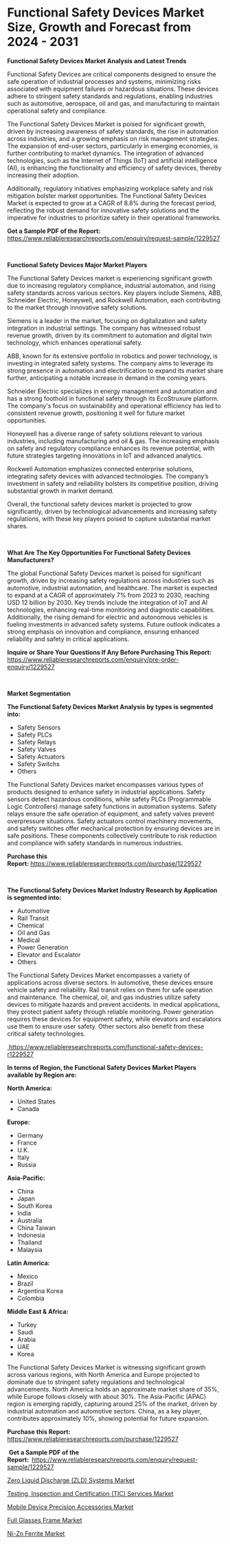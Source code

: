 <p><h1>Functional Safety Devices Market Size, Growth and Forecast from 2024 - 2031</h1></p><p><strong>Functional Safety Devices Market Analysis and Latest Trends</strong></p>
<p><p>Functional Safety Devices are critical components designed to ensure the safe operation of industrial processes and systems, minimizing risks associated with equipment failures or hazardous situations. These devices adhere to stringent safety standards and regulations, enabling industries such as automotive, aerospace, oil and gas, and manufacturing to maintain operational safety and compliance.</p><p>The Functional Safety Devices Market is poised for significant growth, driven by increasing awareness of safety standards, the rise in automation across industries, and a growing emphasis on risk management strategies. The expansion of end-user sectors, particularly in emerging economies, is further contributing to market dynamics. The integration of advanced technologies, such as the Internet of Things (IoT) and artificial intelligence (AI), is enhancing the functionality and efficiency of safety devices, thereby increasing their adoption.</p><p>Additionally, regulatory initiatives emphasizing workplace safety and risk mitigation bolster market opportunities. The Functional Safety Devices Market is expected to grow at a CAGR of 8.8% during the forecast period, reflecting the robust demand for innovative safety solutions and the imperative for industries to prioritize safety in their operational frameworks.</p></p>
<p><strong>Get a Sample PDF of the Report:&nbsp;</strong> <a href="https://www.reliableresearchreports.com/enquiry/request-sample/1229527?utm_campaign=1477&utm_medium=2&utm_source=Github&utm_content=ia&utm_term=15102024&utm_id=functional-safety-devices">https://www.reliableresearchreports.com/enquiry/request-sample/1229527</a></p>
<p>&nbsp;</p>
<p><strong>Functional Safety Devices Major Market Players</strong></p>
<p><p>The Functional Safety Devices market is experiencing significant growth due to increasing regulatory compliance, industrial automation, and rising safety standards across various sectors. Key players include Siemens, ABB, Schneider Electric, Honeywell, and Rockwell Automation, each contributing to the market through innovative safety solutions.</p><p>Siemens is a leader in the market, focusing on digitalization and safety integration in industrial settings. The company has witnessed robust revenue growth, driven by its commitment to automation and digital twin technology, which enhances operational safety.</p><p>ABB, known for its extensive portfolio in robotics and power technology, is investing in integrated safety systems. The company aims to leverage its strong presence in automation and electrification to expand its market share further, anticipating a notable increase in demand in the coming years.</p><p>Schneider Electric specializes in energy management and automation and has a strong foothold in functional safety through its EcoStruxure platform. The company's focus on sustainability and operational efficiency has led to consistent revenue growth, positioning it well for future market opportunities.</p><p>Honeywell has a diverse range of safety solutions relevant to various industries, including manufacturing and oil & gas. The increasing emphasis on safety and regulatory compliance enhances its revenue potential, with future strategies targeting innovations in IoT and advanced analytics.</p><p>Rockwell Automation emphasizes connected enterprise solutions, integrating safety devices with advanced technologies. The company’s investment in safety and reliability bolsters its competitive position, driving substantial growth in market demand.</p><p>Overall, the functional safety devices market is projected to grow significantly, driven by technological advancements and increasing safety regulations, with these key players poised to capture substantial market shares.</p></p>
<p>&nbsp;</p>
<p><strong>What Are The Key Opportunities For Functional Safety Devices Manufacturers?</strong></p>
<p><p>The global Functional Safety Devices market is poised for significant growth, driven by increasing safety regulations across industries such as automotive, industrial automation, and healthcare. The market is expected to expand at a CAGR of approximately 7% from 2023 to 2030, reaching USD 12 billion by 2030. Key trends include the integration of IoT and AI technologies, enhancing real-time monitoring and diagnostic capabilities. Additionally, the rising demand for electric and autonomous vehicles is fueling investments in advanced safety systems. Future outlook indicates a strong emphasis on innovation and compliance, ensuring enhanced reliability and safety in critical applications.</p></p>
<p><strong>Inquire or Share Your Questions If Any Before Purchasing This Report:</strong> <a href="https://www.reliableresearchreports.com/enquiry/pre-order-enquiry/1229527?utm_campaign=1477&utm_medium=2&utm_source=Github&utm_content=ia&utm_term=15102024&utm_id=functional-safety-devices">https://www.reliableresearchreports.com/enquiry/pre-order-enquiry/1229527</a></p>
<p>&nbsp;</p>
<p><strong>Market Segmentation</strong></p>
<p><strong>The Functional Safety Devices Market Analysis by types is segmented into:</strong></p>
<p><ul><li>Safety Sensors</li><li>Safety PLCs</li><li>Safety Relays</li><li>Safety Valves</li><li>Safety Actuators</li><li>Safety Switchs</li><li>Others</li></ul></p>
<p><p>The Functional Safety Devices market encompasses various types of products designed to enhance safety in industrial applications. Safety sensors detect hazardous conditions, while safety PLCs (Programmable Logic Controllers) manage safety functions in automation systems. Safety relays ensure the safe operation of equipment, and safety valves prevent overpressure situations. Safety actuators control machinery movements, and safety switches offer mechanical protection by ensuring devices are in safe positions. These components collectively contribute to risk reduction and compliance with safety standards in numerous industries.</p></p>
<p><strong>Purchase this Report:&nbsp;</strong><a href="https://www.reliableresearchreports.com/purchase/1229527?utm_campaign=1477&utm_medium=2&utm_source=Github&utm_content=ia&utm_term=15102024&utm_id=functional-safety-devices">https://www.reliableresearchreports.com/purchase/1229527</a></p>
<p>&nbsp;</p>
<p><strong>The Functional Safety Devices Market Industry Research by Application is segmented into:</strong></p>
<p><ul><li>Automotive</li><li>Rail Transit</li><li>Chemical</li><li>Oil and Gas</li><li>Medical</li><li>Power Generation</li><li>Elevator and Escalator</li><li>Others</li></ul></p>
<p><p>The Functional Safety Devices Market encompasses a variety of applications across diverse sectors. In automotive, these devices ensure vehicle safety and reliability. Rail transit relies on them for safe operation and maintenance. The chemical, oil, and gas industries utilize safety devices to mitigate hazards and prevent accidents. In medical applications, they protect patient safety through reliable monitoring. Power generation requires these devices for equipment safety, while elevators and escalators use them to ensure user safety. Other sectors also benefit from these critical safety technologies.</p></p>
<p><a href="https://www.reliableresearchreports.com/functional-safety-devices-r1229527?utm_campaign=1477&utm_medium=2&utm_source=Github&utm_content=ia&utm_term=15102024&utm_id=functional-safety-devices">&nbsp;https://www.reliableresearchreports.com/functional-safety-devices-r1229527</a></p>
<p><strong>In terms of Region, the Functional Safety Devices Market Players available by Region are:</strong></p>
<p>
    <p> <strong> North America: </strong>
        <ul>
            <li>United States</li>
            <li>Canada</li>
        </ul>
        </p> 
    <p> <strong> Europe: </strong>
        <ul>
            <li>Germany</li>
            <li>France</li>
            <li>U.K.</li>
            <li>Italy</li>
            <li>Russia</li>
        </ul>
        </p> 
    <p> <strong> Asia-Pacific: </strong>
        <ul>
            <li>China</li>
            <li>Japan</li>
            <li>South Korea</li>
            <li>India</li>
            <li>Australia</li>
            <li>China Taiwan</li>
            <li>Indonesia</li>
            <li>Thailand</li>
            <li>Malaysia</li>
        </ul>
        </p> 
    <p> <strong> Latin America: </strong>
        <ul>
            <li>Mexico</li>
            <li>Brazil</li>
            <li>Argentina Korea</li>
            <li>Colombia</li>
        </ul>
        </p> 
    <p> <strong> Middle East & Africa: </strong>
        <ul>
            <li>Turkey</li>
            <li>Saudi</li>
            <li>Arabia</li>
            <li>UAE</li>
            <li>Korea</li>
        </ul>
    </p>
    </p>
<p><p>The Functional Safety Devices Market is witnessing significant growth across various regions, with North America and Europe projected to dominate due to stringent safety regulations and technological advancements. North America holds an approximate market share of 35%, while Europe follows closely with about 30%. The Asia-Pacific (APAC) region is emerging rapidly, capturing around 25% of the market, driven by industrial automation and automotive sectors. China, as a key player, contributes approximately 10%, showing potential for future expansion.</p></p>
<p><strong>Purchase this Report: </strong><a href="https://www.reliableresearchreports.com/purchase/1229527?utm_campaign=1477&utm_medium=2&utm_source=Github&utm_content=ia&utm_term=15102024&utm_id=functional-safety-devices">https://www.reliableresearchreports.com/purchase/1229527</a></p>
<p>&nbsp;<strong>Get a Sample PDF of the Report:&nbsp;&nbsp;</strong><a href="https://www.reliableresearchreports.com/enquiry/request-sample/1229527?utm_campaign=1477&utm_medium=2&utm_source=Github&utm_content=ia&utm_term=15102024&utm_id=functional-safety-devices">https://www.reliableresearchreports.com/enquiry/request-sample/1229527</a></p>
<p><strong></strong></p>
<p><p><a href="https://www.linkedin.com/pulse/regulatory-landscape-its-influence-global-zero-liquid-discharge-agxce?utm_campaign=1477&utm_medium=2&utm_source=Github&utm_content=ia&utm_term=15102024&utm_id=functional-safety-devices">Zero Liquid Discharge (ZLD) Systems Market</a></p><p><a href="https://www.linkedin.com/pulse/insights-testing-inspection-certification-tic-services-market-h2qxe?utm_campaign=1477&utm_medium=2&utm_source=Github&utm_content=ia&utm_term=15102024&utm_id=functional-safety-devices">Testing, Inspection and Certification (TIC) Services Market</a></p><p><a href="https://www.linkedin.com/pulse/comprehensive-mobile-device-precision-accessories-market-report-3loae?utm_campaign=1477&utm_medium=2&utm_source=Github&utm_content=ia&utm_term=15102024&utm_id=functional-safety-devices">Mobile Device Precision Accessories Market</a></p><p><a href="https://www.linkedin.com/pulse/global-full-glasses-frame-market-trends-insights-growth-opportunities-elgge?trk=public_post_embed_feed-article-content&utm_campaign=1477&utm_medium=2&utm_source=Github&utm_content=ia&utm_term=15102024&utm_id=functional-safety-devices">Full Glasses Frame Market</a></p><p><a href="https://www.linkedin.com/pulse/exploring-ni-zn-ferrite-market-strategic-insights-growth-opportunities-nlkec?trk=public_post_embed_feed-article-content&utm_campaign=1477&utm_medium=2&utm_source=Github&utm_content=ia&utm_term=15102024&utm_id=functional-safety-devices">Ni-Zn Ferrite Market</a></p></p>